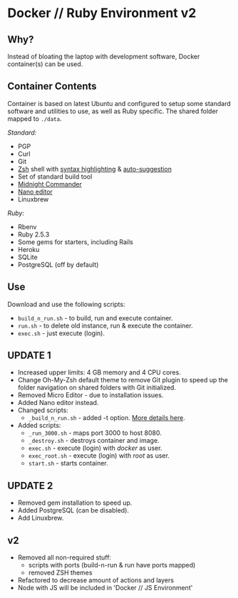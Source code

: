 # **Docker // Ruby Environment v2**

## **Why?**

Instead of bloating the laptop with development software, Docker container(s) can be used.

## **Container Contents**

Container is based on latest Ubuntu and configured to setup some standard software and utilities to use, as well as Ruby specific. The shared folder mapped to `./data`.

_Standard:_

- PGP
- Curl
- Git
- [Zsh](https://github.com/zsh-users/zsh) shell with [syntax highlighting](https://github.com/zdharma/fast-syntax-highlighting) & [auto-suggestion](https://github.com/zsh-users/zsh-autosuggestions)
- Set of standard build tool
- [Midnight Commander](https://github.com/MidnightCommander/mc)
- [Nano editor](https://www.nano-editor.org)
- Linuxbrew

_Ruby:_

- Rbenv
- Ruby 2.5.3
- Some gems for starters, including Rails
- Heroku
- SQLite
- PostgreSQL (off by default)


## **Use**

Download and use the following scripts:

- `build_n_run.sh` - to build, run and execute container.
- `run.sh` - to delete old instance, run & execute the container.
- `exec.sh` - just execute (login).

## **UPDATE 1**

- Increased upper limits: 4 GB memory and 4 CPU cores.
- Change Oh-My-Zsh default theme to remove Git plugin to speed up the folder navigation on shared folders with Git initialized.
- Removed Micro Editor - due to installation issues.
- Added Nano editor instead.
- Changed scripts:
  - `_build_n_run.sh` - added -t option. [More details here](https://docs.docker.com/engine/reference/commandline/build/).
- Added scripts:
  - `_run_3000.sh` - maps port 3000 to host 8080.
  - `_destroy.sh` - destroys container and image.
  - `exec.sh` - execute (login) with _docker_ as user.
  - `exec_root.sh` - execute (login) with _root_ as user.
  - `start.sh` - starts container.

## **UPDATE 2**

- Removed gem installation to speed up.
- Added PostgreSQL (can be disabled).
- Add Linuxbrew.

## v2

- Removed all non-required stuff:
  - scripts with ports (build-n-run & run have ports mapped)
  - removed ZSH themes
- Refactored to decrease amount of actions and layers
- Node with JS will be included in 'Docker // JS Environment'